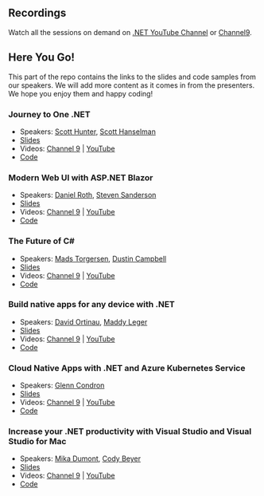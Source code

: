 

## Recordings
Watch all the sessions on demand on [.NET YouTube Channel]() or [Channel9]().

## Here You Go!

This part of the repo contains the links to the slides and code samples from our speakers. We will add more content as it comes in from the presenters. We hope you enjoy them and happy coding!

### Journey to One .NET

   - Speakers: [Scott Hunter](https://twitter.com/coolcsh), [Scott Hanselman](https://twitter.com/shanselman)
   - [Slides]()
   - Videos: [Channel 9]() | [YouTube]()
   - [Code]()

### Modern Web UI with ASP.NET Blazor

   - Speakers: [Daniel Roth](https://twitter.com/danroth27), [Steven Sanderson](https://twitter.com/stevensanderson)
   - [Slides](Roth_INT169.pptx)
   - Videos: [Channel 9]() | [YouTube]()
   - [Code](https://aka.ms/blazor-carchecker)
   
### The Future of C#

   - Speakers: [Mads Torgersen](https://twitter.com/MadsTorgersen), [Dustin Campbell](https://twitter.com/dcampbell)
   - [Slides]()
   - Videos: [Channel 9]() | [YouTube]()
   - [Code]()
   
### Build native apps for any device with .NET

   - Speakers: [David Ortinau](https://twitter.com/davidortinau), [Maddy Leger](https://twitter.com/maddyleger1)
   - [Slides]()
   - Videos: [Channel 9]() | [YouTube]()
   - [Code]()
   
   
### Cloud Native Apps with .NET and Azure Kubernetes Service

   - Speakers: [Glenn Condron](https://twitter.com/condrong)
   - [Slides]()
   - Videos: [Channel 9]() | [YouTube]()
   - [Code]() 
   
### Increase your .NET productivity with Visual Studio and Visual Studio for Mac

   - Speakers: [Mika Dumont](https://twitter.com/mika_dumont), [Cody Beyer](https://twitter.com/cl_beyer)
   - [Slides](Build-VS-Productivity.pptx)
   - Videos: [Channel 9](https://channel9.msdn.com/Events/Build/2020/BOD112) | [YouTube]()
   - [Code](https://aka.ms/blazormemorygame)
   